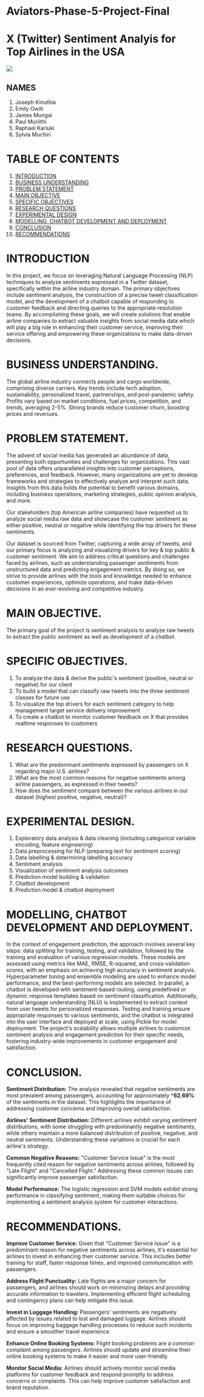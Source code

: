 # Aviators-Phase-5-Project-Final

# X (Twitter) Sentiment Analyis for Top Airlines in the USA
<img src="Images\1_UbeX1kOVLtCsJTpMUrWQuw.jpg"/>

## NAMES
1. Joseph Kinuthia 
2. Emily Owiti
3. James Mungai
4. Paul Muriithi
5. Raphael Kariuki
6. Sylvia Muchiri

# TABLE OF CONTENTS
1. [INTRODUCTION](#INTRODUCTION)
2. [BUSINESS UNDERSTANDING](#BUSINESS-UNDERSTANDING)
3. [PROBLEM STATEMENT](#PROBLEM-STATEMENT)
4. [MAIN OBJECTIVE](#MAIN-OBJECTIVE)
5. [SPECIFIC OBJECTIVES](#SPECIFIC-OBJECTIVES)
6. [RESEARCH QUESTIONS](#RESEARCH-QUESTIONS)
7. [EXPERIMENTAL DESIGN](#EXPERIMENTAL-DESIGN)
8. [MODELLING, CHATBOT DEVELOPMENT AND DEPLOYMENT](#MODELLING,-CHATBOT-DEVELOPMENT-AND-DEPLOYMENT)
9. [CONCLUSION](#CONCLUSION)
10. [RECOMMENDATIONS](#RECOMMENDATIONS)

# INTRODUCTION

In this project, we focus on leveraging Natural Language Processing (NLP) techniques to analyze sentiments expressed in a Twitter dataset, specifically within the airline industry domain. The primary objectives include sentiment analysis, the construction of a precise tweet classification model, and the development of a chatbot capable of responding to customer feedback and directing queries to the appropriate resolution teams. By accomplishing these goals, we will create solutions that enable airline companies to extract valuable insights from social media data which will play a big role in enhancing their customer service, improving their service offering and empowering these organizations to make data-driven decisions.
# BUSINESS UNDERSTANDING.

The global airline industry connects people and cargo worldwide, comprising diverse carriers. Key trends include tech adoption, sustainability, personalized travel, partnerships, and post-pandemic safety. Profits vary based on market conditions, fuel prices, competition, and trends, averaging 2-5%. Strong brands reduce customer churn, boosting prices and revenues.

# PROBLEM STATEMENT.

The advent of social media has generated an abundance of data, presenting both opportunities and challenges for organizations. This vast pool of data offers unparalleled insights into customer perceptions, preferences, and feedback. However, many organizations are yet to develop frameworks and strategies to effectively analyze and interpret such data. Insights from this data holds the potential to benefit various domains, including business operations, marketing strategies, public opinion analysis, and more.

Our stakeholders (top American airline companies) have requested us to analyze social media raw data and showcase the customer sentiment as either positive, neutral or negative while identifying the top drivers for these sentiments.

Our dataset is sourced from Twitter, capturing a wide array of tweets, and our primary focus is analyzing and visualizing drivers for key & top public & customer sentiment. We aim to address critical questions and challenges faced by airlines, such as understanding passenger sentiments from unstructured data and predicting engagement metrics. By doing so, we strive to provide airlines with the tools and knowledge needed to enhance customer experiences, optimize operations, and make data-driven decisions in an ever-evolving and competitive industry.

# MAIN OBJECTIVE.
The primary goal of the project is sentiment analysis to analyze raw tweets to extract the public sentiment as well as development of a chatbot.

# SPECIFIC OBJECTIVES.
1. To analyze the data & derive the public's sentiment (positive, neutral or negative) for our client
2. To build a model that can classify raw tweets into the three sentiment classes for future use
3. To visualize the top drivers for each sentiment category to help management target service delivery improvement
4. To create a chatbot to monitor customer feedback on X that provides realtime responses to customers

# RESEARCH QUESTIONS.
1. What are the predominant sentiments expressed by passengers on X regarding major U.S. airlines?
2. What are the most common reasons for negative sentiments among airline passengers, as expressed in their tweets?
3. How does the sentiment compare between the various airlines in our dataset (highest positive, negative, neutral)?

# EXPERIMENTAL DESIGN.
1. Exploratory data analysis & data cleaning (including categorical variable encoding, feature engineering)
2. Data preprocessing for NLP (preparing text for sentiment scoring)
3. Data labelling & determining labelling accuracy
3. Sentiment analysis
4. Visualization of sentiment analysis outcomes
5. Prediction model building & validation
6. Chatbot development
7. Prediction model & chatbot deployment

# MODELLING, CHATBOT DEVELOPMENT AND DEPLOYMENT.

In the context of engagement prediction, the approach involves several key steps: data splitting for training, testing, and validation, followed by the training and evaluation of various regression models. These models are assessed using metrics like MAE, RMSE, R-squared, and cross-validation scores, with an emphasis on achieving high accuracy in sentiment analysis. Hyperparameter tuning and ensemble modeling are used to enhance model performance, and the best-performing models are selected. In parallel, a chatbot is developed with sentiment-based routing, using predefined or dynamic response templates based on sentiment classification. Additionally, natural language understanding (NLU) is implemented to extract context from user tweets for personalized responses. Testing and training ensure appropriate responses to various sentiments, and the chatbot is integrated into the user interface and deployed at scale, using Pickle for model deployment. The project's scalability allows multiple airlines to customize sentiment analysis and engagement prediction for their specific needs, fostering industry-wide improvements in customer engagement and satisfaction.

# CONCLUSION.

**Sentiment Distribution:** The analysis revealed that negative sentiments are most prevalent among passengers, accounting for approximately ***62.69%** of the sentiments in the dataset. This highlights the importance of addressing customer concerns and improving overall satisfaction.

**Airlines' Sentiment Distribution:** Different airlines exhibit varying sentiment distributions, with some struggling with predominantly negative sentiments, while others maintain a more balanced distribution of positive, negative, and neutral sentiments. Understanding these variations is crucial for each airline's strategy.

**Common Negative Reasons:** "Customer Service Issue" is the most frequently cited reason for negative sentiments across airlines, followed by "Late Flight" and "Cancelled Flight." Addressing these common issues can significantly improve passenger satisfaction.

**Model Performance:** The logistic regression and SVM models exhibit strong performance in classifying sentiment, making them suitable choices for implementing a sentiment analysis system for customer interactions.

# RECOMMENDATIONS.

**Improve Customer Service:** Given that "Customer Service Issue" is a predominant reason for negative sentiments across airlines, it's essential for airlines to invest in enhancing their customer service. This includes better training for staff, faster response times, and improved communication with passengers.

**Address Flight Punctuality:** Late flights are a major concern for passengers, and airlines should work on minimizing delays and providing accurate information to travelers. Implementing efficient flight scheduling and contingency plans can help mitigate this issue.

**Invest in Luggage Handling:** Passengers' sentiments are negatively affected by issues related to lost and damaged luggage. Airlines should focus on improving baggage handling processes to reduce such incidents and ensure a smoother travel experience.

**Enhance Online Booking Systems:** Flight booking problems are a common complaint among passengers. Airlines should update and streamline their online booking systems to make it easier and more user-friendly.

**Monitor Social Media:** Airlines should actively monitor social media platforms for customer feedback and respond promptly to address concerns or complaints. This can help improve customer satisfaction and brand reputation.



